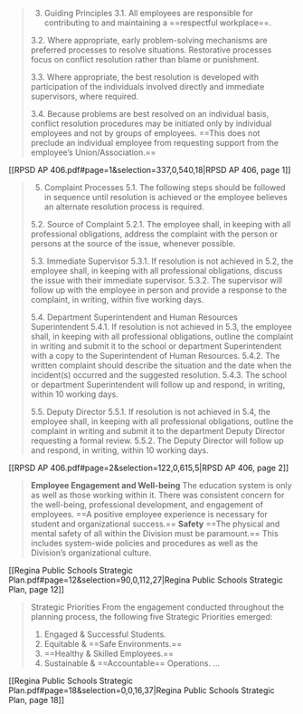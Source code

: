 > 3. Guiding Principles 
> 	3.1. All employees are responsible for contributing to and maintaining a ==respectful workplace==.
> 	
> 	3.2. Where appropriate, early problem-solving mechanisms are preferred processes to resolve situations. Restorative processes focus on conflict resolution rather than blame or punishment.
> 	
> 	3.3. Where appropriate, the best resolution is developed with participation of the individuals involved directly and immediate supervisors, where required.
> 	
> 	3.4. Because problems are best resolved on an individual basis, conflict resolution procedures may be initiated only by individual employees and not by groups of employees. ==This does not preclude an individual employee from requesting support from the employee’s Union/Association.==

[[RPSD AP 406.pdf#page=1&selection=337,0,540,18|RPSD AP 406, page 1]]

> 5. Complaint Processes 
> 	5.1. The following steps should be followed in sequence until resolution is achieved or the employee believes an alternate resolution process is required. 
> 	
> 	5.2. Source of Complaint 
> 		5.2.1. The employee shall, in keeping with all professional obligations, address the complaint with the person or persons at the source of the issue, whenever possible. 
> 		
> 	5.3. Immediate Supervisor 
> 		5.3.1. If resolution is not achieved in 5.2, the employee shall, in keeping with all professional obligations, discuss the issue with their immediate supervisor. 
> 		5.3.2. The supervisor will follow up with the employee in person and provide a response to the complaint, in writing, within five working days. 
> 		
> 	5.4. Department Superintendent and Human Resources Superintendent 
> 		5.4.1. If resolution is not achieved in 5.3, the employee shall, in keeping with all professional obligations, outline the complaint in writing and submit it to the school or department Superintendent with a copy to the Superintendent of Human Resources. 
> 		5.4.2. The written complaint should describe the situation and the date when the incident(s) occurred and the suggested resolution. 
> 		5.4.3. The school or department Superintendent will follow up and respond, in writing, within 10 working days. 
> 		
> 	5.5. Deputy Director 
> 		5.5.1. If resolution is not achieved in 5.4, the employee shall, in keeping with all professional obligations, outline the complaint in writing and submit it to the department Deputy Director requesting a formal review. 
> 		5.5.2. The Deputy Director will follow up and respond, in writing, within 10 working days.

[[RPSD AP 406.pdf#page=2&selection=122,0,615,5|RPSD AP 406, page 2]]

> **Employee Engagement and Well-being** 
> The education system is only as well as those working within it. There was consistent concern for the well-being, professional development, and engagement of employees. ==A positive employee experience is necessary for student and organizational success.==
>  **Safety** 
>  ==The physical and mental safety of all within the Division must be paramount.== This includes system-wide policies and procedures as well as the Division’s organizational culture.

[[Regina Public Schools Strategic Plan.pdf#page=12&selection=90,0,112,27|Regina Public Schools Strategic Plan, page 12]]

> Strategic Priorities
> From the engagement conducted throughout the planning process, the following five Strategic Priorities emerged: 
> 	1. Engaged & Successful Students. 
> 	2. Equitable & ==Safe Environments.== 
> 	3. ==Healthy & Skilled Employees.== 
> 	4. Sustainable & ==Accountable== Operations.
> 	...

[[Regina Public Schools Strategic Plan.pdf#page=18&selection=0,0,16,37|Regina Public Schools Strategic Plan, page 18]]

